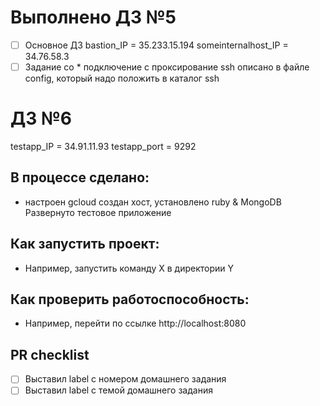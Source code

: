 # Выполнено ДЗ №5

 - [ ] Основное ДЗ
bastion_IP = 35.233.15.194
someinternalhost_IP = 34.76.58.3
 - [ ] Задание со *
подключение с проксирование ssh описано в файле config, который надо положить
в каталог ssh

# ДЗ №6

testapp_IP = 34.91.11.93
testapp_port = 9292

## В процессе сделано:
 - настроен gcloud
создан хост, установлено ruby & MongoDB
Развернуто тестовое приложение

## Как запустить проект:
 - Например, запустить команду X в директории Y

## Как проверить работоспособность:
 - Например, перейти по ссылке http://localhost:8080

## PR checklist
 - [ ] Выставил label с номером домашнего задания
 - [ ] Выставил label с темой домашнего задания
